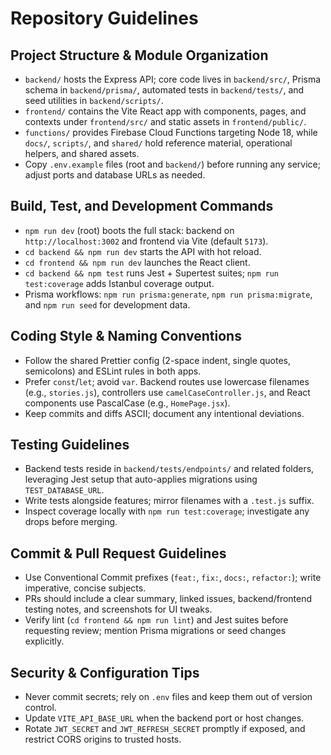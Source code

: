 # Repository Guidelines

## Project Structure & Module Organization
- `backend/` hosts the Express API; core code lives in `backend/src/`, Prisma schema in `backend/prisma/`, automated tests in `backend/tests/`, and seed utilities in `backend/scripts/`.
- `frontend/` contains the Vite React app with components, pages, and contexts under `frontend/src/` and static assets in `frontend/public/`.
- `functions/` provides Firebase Cloud Functions targeting Node 18, while `docs/`, `scripts/`, and `shared/` hold reference material, operational helpers, and shared assets.
- Copy `.env.example` files (root and `backend/`) before running any service; adjust ports and database URLs as needed.

## Build, Test, and Development Commands
- `npm run dev` (root) boots the full stack: backend on `http://localhost:3002` and frontend via Vite (default `5173`).
- `cd backend && npm run dev` starts the API with hot reload.
- `cd frontend && npm run dev` launches the React client.
- `cd backend && npm test` runs Jest + Supertest suites; `npm run test:coverage` adds Istanbul coverage output.
- Prisma workflows: `npm run prisma:generate`, `npm run prisma:migrate`, and `npm run seed` for development data.

## Coding Style & Naming Conventions
- Follow the shared Prettier config (2-space indent, single quotes, semicolons) and ESLint rules in both apps.
- Prefer `const`/`let`; avoid `var`. Backend routes use lowercase filenames (e.g., `stories.js`), controllers use `camelCaseController.js`, and React components use PascalCase (e.g., `HomePage.jsx`).
- Keep commits and diffs ASCII; document any intentional deviations.

## Testing Guidelines
- Backend tests reside in `backend/tests/endpoints/` and related folders, leveraging Jest setup that auto-applies migrations using `TEST_DATABASE_URL`.
- Write tests alongside features; mirror filenames with a `.test.js` suffix.
- Inspect coverage locally with `npm run test:coverage`; investigate any drops before merging.

## Commit & Pull Request Guidelines
- Use Conventional Commit prefixes (`feat:`, `fix:`, `docs:`, `refactor:`); write imperative, concise subjects.
- PRs should include a clear summary, linked issues, backend/frontend testing notes, and screenshots for UI tweaks.
- Verify lint (`cd frontend && npm run lint`) and Jest suites before requesting review; mention Prisma migrations or seed changes explicitly.

## Security & Configuration Tips
- Never commit secrets; rely on `.env` files and keep them out of version control.
- Update `VITE_API_BASE_URL` when the backend port or host changes.
- Rotate `JWT_SECRET` and `JWT_REFRESH_SECRET` promptly if exposed, and restrict CORS origins to trusted hosts.
